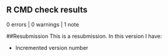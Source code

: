 ## R CMD check results

0 errors | 0 warnings | 1 note

##Resubmission
This is a resubmission.  In this version I have:

* Incremented version number
